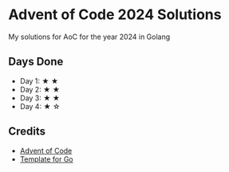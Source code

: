 # Advent of Code 2024 Solutions

My solutions for AoC for the year 2024 in Golang

## Days Done

- Day 1: ★ ★
- Day 2: ★ ★
- Day 3: ★ ★
- Day 4: ★ ☆

## Credits
- [Advent of Code](https://adventofcode.com/)
- [Template for Go](https://github.com/wlachs/advent_of_code_go_template)
